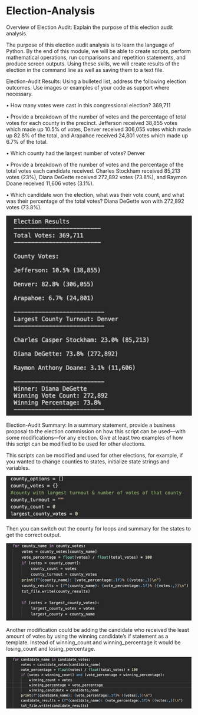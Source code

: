 # Election-Analysis 

Overview of Election Audit: Explain the purpose of this election audit analysis.

The purpose of this election audit analysis is to learn the language of Python. By the end of this module, we will be able to create scripts, perform mathematical operations, run comparisons and repetition statements, and produce screen outputs. Using these skills, we will create results of the election in the command line as well as saving them to a text file.

Election-Audit Results: Using a bulleted list, address the following election outcomes. Use images or examples of your code as support where necessary.

•	How many votes were cast in this congressional election? 369,711

•	Provide a breakdown of the number of votes and the percentage of total votes for each county in the precinct. Jefferson received 38,855 votes which made up 10.5% of votes, Denver received 306,055 votes which made up 82.8% of the total, and Arapahoe received 24,801 votes which made up 6.7% of the total.

•	Which county had the largest number of votes? Denver

•	Provide a breakdown of the number of votes and the percentage of the total votes each candidate received. Charles Stockham received 85,213 votes (23%), Diana DeGette received 272,892 votes (73.8%), and Raymon Doane received 11,606 votes (3.1%).

•	Which candidate won the election, what was their vote count, and what was their percentage of the total votes? Diana DeGette won with 272,892 votes (73.8%).
 
  ![output](total_results.png)
 
Election-Audit Summary: In a summary statement, provide a business proposal to the election commission on how this script can be used—with some modifications—for any election. Give at least two examples of how this script can be modified to be used for other elections.

This scripts can be modified and used for other elections, for example, if you wanted to change counties to states, initialize state strings and variables. 
 
 ![states](county_script.png)

Then you can switch out the county for loops and summary for the states to get the correct output.

  ![stateloop](county_script2.png)
 
Another modification could be adding the candidate who received the least amount of votes by using the winning candidate’s if statement as a template. Instead of winning_count and winning_percentage it would be losing_count and losing_percentage.

 ![losingcandidate](candidate_script.png)
 
